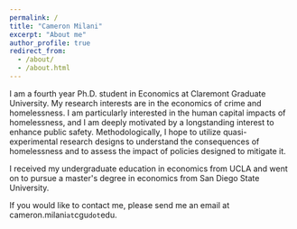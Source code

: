 ```yaml
---
permalink: /
title: "Cameron Milani"
excerpt: "About me"
author_profile: true
redirect_from: 
  - /about/
  - /about.html
---
```


I am a fourth year Ph.D. student in Economics at Claremont Graduate University. My research interests are in the economics of crime and homelessness. I am particularly interested in the human capital impacts of homelessness, and I am deeply motivated by a longstanding interest to enhance public safety. Methodologically, I hope to utilize quasi-experimental research designs to understand the consequences of homelessness and to assess the impact of policies designed to mitigate it.

I received my undergraduate education in economics from UCLA and went on to pursue a master's degree in economics from San Diego State University.

If you would like to contact me, please send me an email at cameron.milani`at`cgu`dot`edu.
